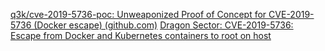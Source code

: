 
[q3k/cve-2019-5736-poc: Unweaponized Proof of Concept for CVE-2019-5736 (Docker escape) (github.com)](https://github.com/q3k/cve-2019-5736-poc)
[Dragon Sector: CVE-2019-5736: Escape from Docker and Kubernetes containers to root on host](https://blog.dragonsector.pl/2019/02/cve-2019-5736-escape-from-docker-and.html)